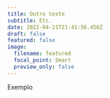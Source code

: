 ```yaml
---
title: Outro teste
subtitle: Etc.
date: 2022-04-21T21:41:56.456Z
draft: false
featured: false
image:
  filename: featured
  focal_point: Smart
  preview_only: false
---
```

Exemplo